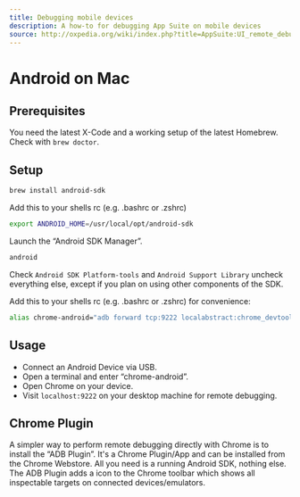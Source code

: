 ```yaml
---
title: Debugging mobile devices
description: A how-to for debugging App Suite on mobile devices
source: http://oxpedia.org/wiki/index.php?title=AppSuite:UI_remote_debugging_android_mac
---
```


# Android on Mac

## Prerequisites

You need the latest X-Code and a working setup of the latest Homebrew. Check with `brew doctor`.

## Setup

```bash
brew install android-sdk
```

Add this to your shells rc (e.g. .bashrc or .zshrc)

```bash
export ANDROID_HOME=/usr/local/opt/android-sdk
```

Launch the “Android SDK Manager”.

```bash
android
```

Check `Android SDK Platform-tools` and `Android Support Library` uncheck everything else, except if you plan on using other components of the SDK.

Add this to your shells rc (e.g. .bashrc or .zshrc) for convenience:

```bash
alias chrome-android="adb forward tcp:9222 localabstract:chrome_devtools_remote"
```

## Usage

- Connect an Android Device via USB.
- Open a terminal and enter “chrome-android”.
- Open Chrome on your device.
- Visit `localhost:9222` on your desktop machine for remote debugging.

## Chrome Plugin

A simpler way to perform remote debugging directly with Chrome is to install the “ADB Plugin”.
It's a Chrome Plugin/App and can be installed from the Chrome Webstore.
All you need is a running Android SDK, nothing else.
The ADB Plugin adds a icon to the Chrome toolbar which shows all inspectable targets on connected devices/emulators.
